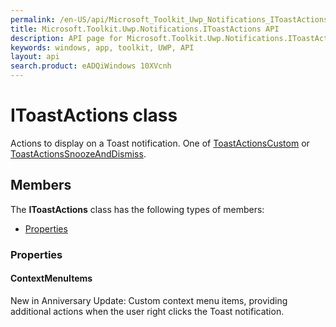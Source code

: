 ```yaml
---
permalink: /en-US/api/Microsoft_Toolkit_Uwp_Notifications_IToastActions.htm
title: Microsoft.Toolkit.Uwp.Notifications.IToastActions API 
description: API page for Microsoft.Toolkit.Uwp.Notifications.IToastActions
keywords: windows, app, toolkit, UWP, API
layout: api
search.product: eADQiWindows 10XVcnh
---
```



# IToastActions class

Actions to display on a Toast notification. One of [ToastActionsCustom](Microsoft_Toolkit_Uwp_Notifications_ToastActionsCustom.htm) or [ToastActionsSnoozeAndDismiss](Microsoft_Toolkit_Uwp_Notifications_ToastActionsSnoozeAndDismiss.htm).

## Members

The **IToastActions** class has the following types of members:

* [Properties](#Properties)

### Properties

#### ContextMenuItems

New in Anniversary Update: Custom context menu items, providing additional actions when the user right clicks the Toast notification.




